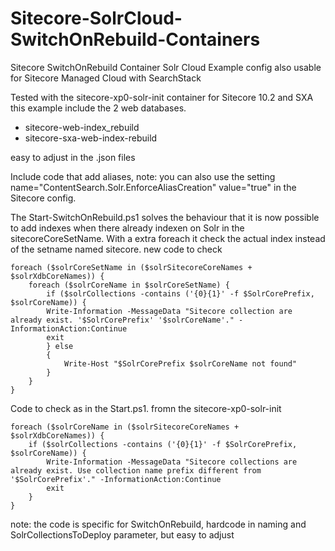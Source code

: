 # Sitecore-SolrCloud-SwitchOnRebuild-Containers
Sitecore SwitchOnRebuild Container Solr Cloud Example config also usable for Sitecore Managed Cloud with SearchStack

Tested with the sitecore-xp0-solr-init container for Sitecore 10.2 and SXA
this example include the 2 web databases.
 - sitecore-web-index_rebuild
 - sitecore-sxa-web-index-rebuild
 
easy to adjust in the .json files

Include code that add aliases,
note: you can also use the setting name="ContentSearch.Solr.EnforceAliasCreation" value="true" in the Sitecore config.

The Start-SwitchOnRebuild.ps1 solves the behaviour that it is now possible to add indexes when there already indexen on Solr in the sitecoreCoreSetName.
With a extra foreach it check the actual index instead of the setname named sitecore.
new code to check

```
foreach ($solrCoreSetName in ($solrSitecoreCoreNames + $solrXdbCoreNames)) {
    foreach ($solrCoreName in $solrCoreSetName) {
	    if ($solrCollections -contains ('{0}{1}' -f $SolrCorePrefix, $solrCoreName)) {
		Write-Information -MessageData "Sitecore collection are already exist. '$SolrCorePrefix' '$solrCoreName'." -InformationAction:Continue
		exit
	    } else 
	    {
	    	Write-Host "$SolrCorePrefix $solrCoreName not found"
	    }
    }
}
```
Code to check as in the Start.ps1. fromn the sitecore-xp0-solr-init

```
foreach ($solrCoreName in ($solrSitecoreCoreNames + $solrXdbCoreNames)) {
    if ($solrCollections -contains ('{0}{1}' -f $SolrCorePrefix, $solrCoreName)) {
        Write-Information -MessageData "Sitecore collections are already exist. Use collection name prefix different from '$SolrCorePrefix'." -InformationAction:Continue
        exit
    }
}
```

note: the code is specific for SwitchOnRebuild, hardcode in naming and SolrCollectionsToDeploy parameter, but easy to adjust

